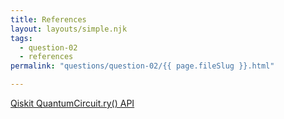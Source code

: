 ```yaml
---
title: References
layout: layouts/simple.njk
tags:
  - question-02
  - references
permalink: "questions/question-02/{{ page.fileSlug }}.html"

---
```



[Qiskit QuantumCircuit.ry() API](https://qiskit.org/documentation/stubs/qiskit.circuit.QuantumCircuit.ry.html?highlight=ry#qiskit.circuit.QuantumCircuit.ry)
